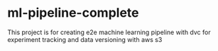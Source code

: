 # ml-pipeline-complete
This project is for creating e2e machine learning pipeline with dvc for experiment tracking and data versioning with aws s3

